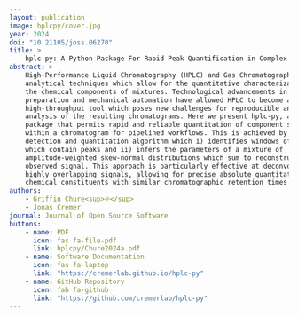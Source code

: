 ```yaml
---
layout: publication
image: hplcpy/cover.jpg
year: 2024
doi: "10.21105/joss.06270"
title: >
    hplc-py: A Python Package For Rapid Peak Quantification in Complex Chromatograms 
abstract: >
    High-Performance Liquid Chromatography (HPLC) and Gas Chromatography are
    analytical techniques which allow for the quantitative characterization of
    the chemical components of mixtures. Technological advancements in sample
    preparation and mechanical automation have allowed HPLC to become a
    high-throughput tool which poses new challenges for reproducible and rapid
    analysis of the resulting chromatograms. Here we present hplc-py, a Python
    package that permits rapid and reliable quantitation of component signals
    within a chromatogram for pipelined workflows. This is achieved by a signal
    detection and quantitation algorithm which i) identifies windows of time
    which contain peaks and ii) infers the parameters of a mixture of
    amplitude-weighted skew-normal distributions which sum to reconstruct the
    observed signal. This approach is particularly effective at deconvolving
    highly overlapping signals, allowing for precise absolute quantitation of
    chemical constituents with similar chromatographic retention times
authors:
    - Griffin Chure<sup>⛧</sup>
    - Jonas Cremer
journal: Journal of Open Source Software
buttons:
    - name: PDF
      icon: fas fa-file-pdf
      link: hplcpy/Chure2024a.pdf
    - name: Software Documentation
      icon: fas fa-laptop
      link: "https://cremerlab.github.io/hplc-py"
    - name: GitHub Repository
      icon: fab fa-github
      link: "https://github.com/cremerlab/hplc-py"
---
```

